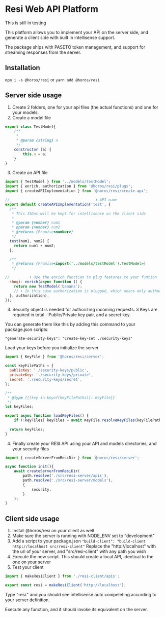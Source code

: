 # Resi Web API Platform
This is still in testing

This platform allows you to implement your API on the server side,
and generate a client side with built in intellisense support.

The package ships with PASETO token management, and support for streaming responses from the server.

## Installation
`npm i -s @horos/resi` or 
`yarn add @horos/resi`

## Server side usage
1. Create 2 folders, one for your api files (the actual functions) and one for your models.
2. Create a model file

```javascript
export class TestModel{
    /**
     * 
     * @param {string} a 
     */
    constructor (a) {
        this.a = a;
    }
}
```

3. Create an API file


```javascript
import { TestModel } from '../models/testModel';
import { enrich, authorization } from '@horos/resi/plugs';
import { createAPIImplementation } from '@horos/resi/create-api';

//                                       ⬇ API name
export default createAPIImplementation('test', {
  /**
   * This JSDoc will be kept for intellisense on the client side
   * 
   * @param {number} num1
   * @param {number} num2
   * @returns {Promise<number>}
   */
  test(num1, num2) {
    return num1 + num2;
  },

  /**
   * @returns {Promise<import('../models/testModel').TestModel>}
   */

//         ⬇ Use the enrich function to plug features to your funtion
  shogi: enrich(async function () {
    return new TestModel('banana');
    // ⬇ In this case authorization is plugged, which means only authorized clients can invoke this handler
  }, authorization),
});
```

3. Security object is needed for authorizing incoming requests. 3 Keys are required in total - Public/Private key pair, and a secret key.

You can generate them like this by adding this command to your package.json scripts:

`"generate-security-keys": "create-key-set ./security-keys"`

Load your keys before you initialize the server

```javascript
import { KeyFile } from '@horos/resi/server';

const keyFilePaths = {
  publicKey: './security-keys/public',
  privateKey: './security-keys/private',
  secret: './security-keys/secret',
};

/**
 * @type {{[key in keyof(keyFilePaths)]: KeyFile}}
 */
let keyFiles;

export async function loadKeyFiles() {
    if (!keyFiles) keyFiles = await KeyFile.resolveKeyFiles(keyFilePaths);
    
  return keyFiles;
}
```

4. Finally create your RESI API using your API and models directories, and your security files

```javascript  
import { createServerFromResiDir } from '@horos/resi/server';

async function init(){
    await createServerFromResiDir(
        path.resolve('./src/resi-server/apis'),
        path.resolve('./src/resi-server/models'),
        {
            security,
        }
    );
}
```

## Client side usage
1. Install @horos/resi on your client as well
2. Make sure the server is running with NODE_ENV set to "development"
3. Add a script to your package.json
`"build-client": "build-client http://localhost src/resi-client"`
Replace the "http://localhost" with the url of your server, and "src/resi-client" with any path you wish
4. Execute the new script. This should create a local API, identical to the one on your server
5. Test your client
```javascript
import { makeResiClient } from './resi-client/apis';

export const resi = makeResiClient('http://localhost');
```

Type "resi." and you should see intellisense auto compeleting according to your server definition.

Execute any function, and it should invoke its equivalent on the server.